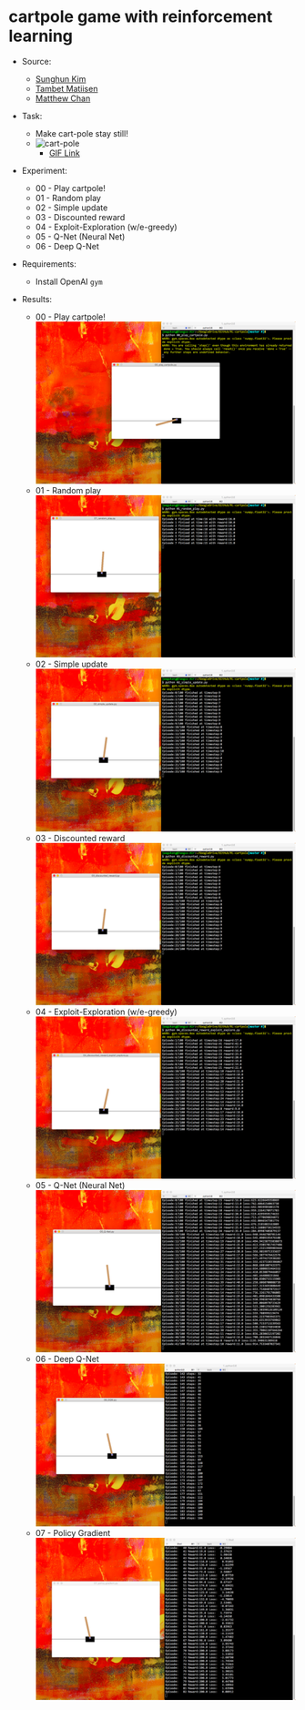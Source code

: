 # cartpole game with reinforcement learning

* Source:
    * [Sunghun Kim](https://github.com/hunkim/ReinforcementZeroToAll)
    * [Tambet Matiisen](https://ai.intel.com/demystifying-deep-reinforcement-learning/)
    * [Matthew Chan](https://medium.com/@tuzzer/cart-pole-balancing-with-q-learning-b54c6068d947)

* Task: 
	* Make cart-pole stay still!  
	* ![cart-pole](https://cdn-images-1.medium.com/max/800/1*oMSg2_mKguAGKy1C64UFlw.gif)
		* [GIF Link](https://medium.com/@tuzzer/cart-pole-balancing-with-q-learning-b54c6068d947)  


* Experiment:
	* 00 - Play cartpole!
	* 01 - Random play
	* 02 - Simple update
	* 03 - Discounted reward
	* 04 - Exploit-Exploration (w/e-greedy)
	* 05 - Q-Net (Neural Net)
	* 06 - Deep Q-Net

* Requirements:
	* Install OpenAI `gym`

	
* Results:
	* 00 - Play cartpole! ![00](result/00_play_cartpole.png)
	* 01 - Random play ![01](result/01_random_play.png)
	* 02 - Simple update ![02](result/02_simple_update.png)
	* 03 - Discounted reward ![03](result/03_discounted_reward.png)
	* 04 - Exploit-Exploration (w/e-greedy) ![04](result/04_discounted_reward_exploit_explore.png)
	* 05 - Q-Net (Neural Net) ![05](result/05_Q-Net.png)
	* 06 - Deep Q-Net ![06](result/06_DQN.png)
	* 07 - Policy Gradient ![07](result/07_policy_gradient.png)